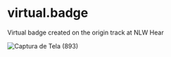 # virtual.badge
Virtual badge created on the origin track at NLW Hear

![Captura de Tela (893)](https://user-images.githubusercontent.com/62512557/138557928-4a6d89f8-e5a7-4bc0-a641-ff69155f8943.png)

